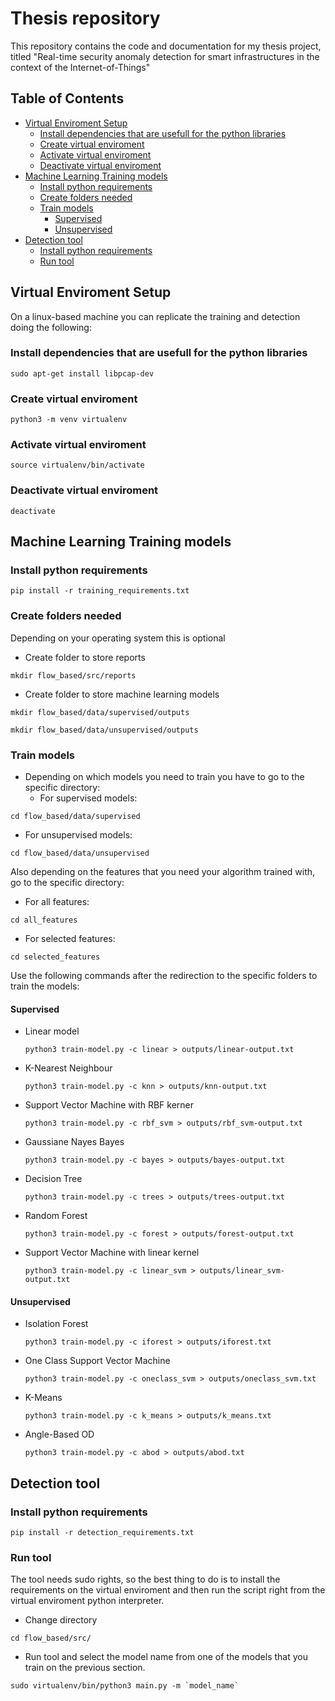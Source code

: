 # Thesis repository
This repository contains the code and documentation for my thesis project, titled "Real-time security anomaly detection for smart infrastructures in the context of the Internet-of-Things"

## Table of Contents
- [Virtual Enviroment Setup](#virtual-enviroment-setup)
  - [Install dependencies that are usefull for the python libraries](#install-dependencies-that-are-usefull-for-the-python-libraries)
  - [Create virtual enviroment](#create-virtual-enviroment)
  - [Activate virtual enviroment](#activate-virtual-enviroment)
  - [Deactivate virtual enviroment](#deactivate-virtual-enviroment)
- [Machine Learning Training models](#machine-learning-training-models)
  - [Install python requirements](#install-python-requirements)
  - [Create folders needed](#create-folders-needed)
  - [Train models](#train-models)
    - [Supervised](#supervised)
    - [Unsupervised](#unsupervised)
- [Detection tool](#detection-tool)
  - [Install python requirements](#install-python-requirements-1)
  - [Run tool](#run-tool)

## Virtual Enviroment Setup
On a linux-based machine you can replicate the training and detection doing the following:

### Install dependencies that are usefull for the python libraries
```
sudo apt-get install libpcap-dev
```
### Create virtual enviroment
```
python3 -m venv virtualenv
```
### Activate virtual enviroment
```
source virtualenv/bin/activate
```
### Deactivate virtual enviroment
```
deactivate
```

## Machine Learning Training models

### Install python requirements
```
pip install -r training_requirements.txt
```
### Create folders needed
Depending on your operating system this is optional
  - Create folder to store reports
```
mkdir flow_based/src/reports
```
  - Create folder to store machine learning models
```
mkdir flow_based/data/supervised/outputs
```
```
mkdir flow_based/data/unsupervised/outputs
```
### Train models
- Depending on which models you need to train you have to go to the specific directory:
  - For supervised models:
```
cd flow_based/data/supervised
```
  - For unsupervised models:
```
cd flow_based/data/unsupervised
```
Also depending on the features that you need your algorithm trained with, go to the specific directory:
  - For all features:
```
cd all_features
```
  - For selected features:

```
cd selected_features
```
Use the following commands after the redirection to the specific folders to train the models:
#### Supervised
  - Linear model
    ```
    python3 train-model.py -c linear > outputs/linear-output.txt
    ```
  - K-Nearest Neighbour
    ```
    python3 train-model.py -c knn > outputs/knn-output.txt
    ```
  - Support Vector Machine with RBF kerner
    ```
    python3 train-model.py -c rbf_svm > outputs/rbf_svm-output.txt
    ```
  - Gaussiane Nayes Bayes
    ```
    python3 train-model.py -c bayes > outputs/bayes-output.txt
    ```
  - Decision Tree
    ```
    python3 train-model.py -c trees > outputs/trees-output.txt
    ```
  - Random Forest
    ```
    python3 train-model.py -c forest > outputs/forest-output.txt
    ```
  - Support Vector Machine with linear kernel
    ```
    python3 train-model.py -c linear_svm > outputs/linear_svm-output.txt
    ```
#### Unsupervised
  - Isolation Forest
    ```
    python3 train-model.py -c iforest > outputs/iforest.txt
    ```
  - One Class Support Vector Machine
    ```
    python3 train-model.py -c oneclass_svm > outputs/oneclass_svm.txt
    ```
  - K-Means
    ```
    python3 train-model.py -c k_means > outputs/k_means.txt
    ```
  - Angle-Based OD
    ```
    python3 train-model.py -c abod > outputs/abod.txt
    ```


## Detection tool

### Install python requirements
```
pip install -r detection_requirements.txt
```
### Run tool
The tool needs sudo rights, so the best thing to do is to install the requirements on the virtual enviroment and then run the script right from the virtual enviroment python interpreter.
- Change directory
```
cd flow_based/src/
```
- Run tool and select the model name from one of the models that you train on the previous section. 
```
sudo virtualenv/bin/python3 main.py -m `model_name`
```


